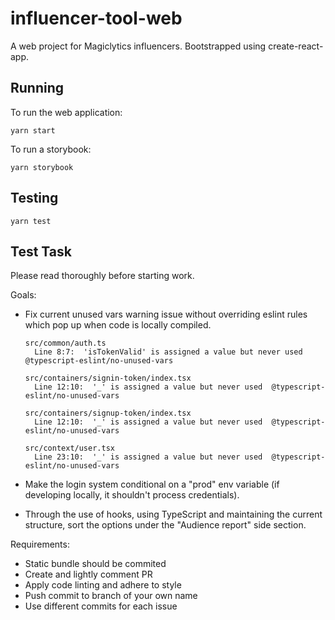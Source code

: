 # influencer-tool-web

A web project for Magiclytics influencers. Bootstrapped using create-react-app.

## Running

To run the web application:

```
yarn start
```

To run a storybook:

```
yarn storybook
```

## Testing

```
yarn test
```

## Test Task

Please read thoroughly before starting work.

Goals:

- Fix current unused vars warning issue without overriding eslint rules which pop up when code is locally compiled.

  ```
  src/common/auth.ts
    Line 8:7:  'isTokenValid' is assigned a value but never used  @typescript-eslint/no-unused-vars

  src/containers/signin-token/index.tsx
    Line 12:10:  '_' is assigned a value but never used  @typescript-eslint/no-unused-vars

  src/containers/signup-token/index.tsx
    Line 12:10:  '_' is assigned a value but never used  @typescript-eslint/no-unused-vars

  src/context/user.tsx
    Line 23:10:  '_' is assigned a value but never used  @typescript-eslint/no-unused-vars
  ```

- Make the login system conditional on a "prod" env variable (if developing locally, it shouldn't process credentials).
- Through the use of hooks, using TypeScript and maintaining the current structure, sort the options under the "Audience report" side section.

Requirements:

- Static bundle should be commited
- Create and lightly comment PR
- Apply code linting and adhere to style
- Push commit to branch of your own name
- Use different commits for each issue
